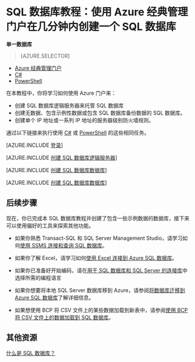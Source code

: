 <properties
	pageTitle="SQL 数据库教程：创建 SQL 数据库 | Azure"
	description="了解如何设置 SQL 数据库逻辑服务器、服务器防火墙规则、SQL 数据库、示例性数据，如何使用客户端工具连接以及如何配置用户和数据库防火墙规则。"
	keywords="SQL 数据库教程：创建 SQL 数据库"
	services="sql-database"
	documentationCenter=""
	authors="carlrabeler"
	manager="jhubbard"
	editor=""/>


<tags
	ms.service="sql-database"
	ms.date="07/05/2016"
	wacn.date="08/15/2016"/>

# SQL 数据库教程：使用 Azure 经典管理门户在几分钟内创建一个 SQL 数据库

**单一数据库**

> [AZURE.SELECTOR]
- [Azure 经典管理门户](/documentation/articles/sql-database-get-started/)
- [C#](/documentation/articles/sql-database-get-started-csharp/)
- [PowerShell](/documentation/articles/sql-database-get-started-powershell/)

在本教程中，你将学习如何使用 Azure 门户来：

- 创建 SQL 数据库逻辑服务器来托管 SQL 数据库
- 创建无数据、包含示例性数据或包含 SQL 数据库备份数据的 SQL 数据库。
- 创建单个 IP 地址或一系列 IP 地址的服务器级别防火墙规则。

通过以下链接来执行使用 [C#](/documentation/articles/sql-database-get-started-csharp/) 或 [PowerShell](/documentation/articles/sql-database-get-started-powershell/) 的这些相同任务。

[AZURE.INCLUDE [登录](../../includes/azure-getting-started-portal-login.md)]

[AZURE.INCLUDE [创建 SQL 数据库逻辑服务器](../../includes/sql-database-create-new-server-portal.md)]

[AZURE.INCLUDE [创建 SQL 数据库数据库](../../includes/sql-database-create-new-database-portal.md)]

[AZURE.INCLUDE [创建 SQL 数据库数据库](../../includes/sql-database-create-new-server-firewall-portal.md)]

## 后续步骤
现在，你已完成本 SQL 数据库教程并创建了包含一些示例数据的数据库，接下来可以使用偏好的工具来探索其他功能。

- 如果你熟悉 Transact-SQL 和 SQL Server Management Studio，请学习如何[使用 SSMS 连接和查询 SQL 数据库](/documentation/articles/sql-database-connect-query-ssms/)。

- 如果你了解 Excel，请学习如何[使用 Excel 连接到 Azure SQL 数据库](/documentation/articles/sql-database-connect-excel/)。

- 如果你已准备好开始编码，请在[用于 SQL 数据库和 SQL Server 的连接库](/documentation/articles/sql-database-libraries/)中选择所需的编程语言

- 如果你想要将本地 SQL Server 数据库移到 Azure，请参阅[将数据库迁移到 Azure SQL 数据库](/documentation/articles/sql-database-cloud-migrate/)了解详细信息。

- 如果想使用 BCP 将 CSV 文件上的某些数据加载到新表中，请参阅[使用 BCP 将 CSV 文件上的数据加载到 SQL 数据库](/documentation/articles/sql-database-load-from-csv-with-bcp/)。


## 其他资源

[什么是 SQL 数据库？](/documentation/articles/sql-database-technical-overview/)

<!---HONumber=Mooncake_0808_2016-->